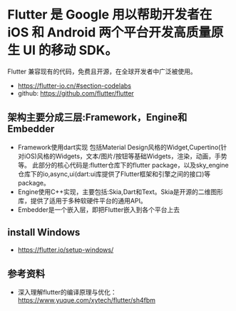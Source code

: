 # Flutter 是 Google 用以帮助开发者在 iOS 和 Android 两个平台开发高质量原生 UI 的移动 SDK。

Flutter 兼容现有的代码，免费且开源，在全球开发者中广泛被使用。

- https://flutter-io.cn/#section-codelabs
- github: https://github.com/flutter/flutter

## 架构主要分成三层:Framework，Engine和Embedder
- Framework使用dart实现
  包括Material Design风格的Widget,Cupertino(针对iOS)风格的Widgets，文本/图片/按钮等基础Widgets，渲染，动画，手势等。
  此部分的核心代码是:flutter仓库下的flutter package，以及sky_engine仓库下的io,async,ui(dart:ui库提供了Flutter框架和引擎之间的接口)等package。
- Engine使用C++实现，主要包括:Skia,Dart和Text。Skia是开源的二维图形库，提供了适用于多种软硬件平台的通用API。
- Embedder是一个嵌入层，即把Flutter嵌入到各个平台上去

## install Windows
- https://flutter.io/setup-windows/



## 参考资料
- 深入理解flutter的编译原理与优化： https://www.yuque.com/xytech/flutter/sh4fbm
